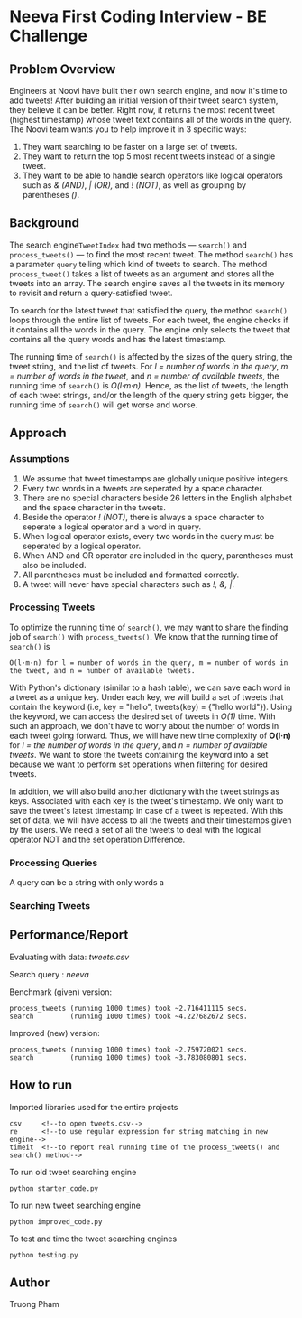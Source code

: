 # Neeva First Coding Interview - BE Challenge

## Problem Overview

Engineers at Noovi have built their own search engine, and now it's time to add tweets! After building an initial version of their tweet search system, they believe it can be better. Right now, it returns the most recent tweet (highest timestamp) whose tweet text contains all of the words in the query. The Noovi team wants you to help improve it in 3 specific ways:

1. They want searching to be faster on a large set of tweets.
2. They want to return the top 5 most recent tweets instead of a single tweet.
3. They want to be able to handle search operators like logical operators such as *& (AND)*, *| (OR),* and *! (NOT)*, as well as grouping by parentheses *()*.

## Background

The search engine`TweetIndex` had two methods — `search()` and `process_tweets()` — to find the most recent tweet. The method  `search()` has a parameter `query` telling which kind of tweets to search. The method `process_tweet()` takes a list of tweets as an argument and stores all the tweets into an array. The search engine saves all the tweets in its memory to revisit and return a query-satisfied tweet. 

To search for the latest tweet that satisfied the query, the method `search()` loops through the entire list of tweets. For each tweet, the engine checks if it contains all the words in the query. The engine only selects the tweet that contains all the query words and has the latest timestamp.

The running time of `search()` is affected by the sizes of the query string, the tweet string, and the list of tweets. For *l = number of words in the query*,  *m = number of words in the tweet*, and *n = number of available tweets*, the running time of `search()` is *O(l·m·n)*. Hence, as the list of tweets, the length of each tweet strings, and/or the length of the query string gets bigger, the running time of `search()` will get worse and worse.

## Approach

### Assumptions

1. We assume that tweet timestamps are globally unique positive integers.
2. Every two words in a tweets are seperated by a space character.
3. There are no special characters beside 26 letters in the English alphabet and the space character in the tweets.
4. Beside the operator *! (NOT)*, there is always a space character to seperate a logical operator and a word in query.
5. When logical operator exists, every two words in the query must be seperated by a logical operator.
6. When AND and OR operator are included in the query, parentheses must also be included.
7. All parentheses must be included and formatted correctly.
8. A tweet will never have special characters such as *!, &, |*.

### Processing Tweets

To optimize the running time of `search()`, we may want to share the finding job of `search()` with `process_tweets()`. We know that the running time of `search()` is 
```
O(l·m·n) for l = number of words in the query, m = number of words in the tweet, and n = number of available tweets. 
```

With Python's dictionary (similar to a hash table), we can save each word in a tweet as a unique key. Under each key, we will build a set of tweets that contain the keyword (i.e, key = "hello", tweets(key) = {"hello world"}). Using the keyword, we can access the desired set of tweets in *O(1)* time. With such an approach, we don't have to worry about the number of words in each tweet going forward. Thus, we will have new time complexity of **O(l·n)** for *l = the number of words in the query*, and *n = number of available tweets*. We want to store the tweets containing the keyword into a set because we want to perform set operations when filtering for desired tweets.

In addition, we will also build another dictionary with the tweet strings as keys. Associated with each key is the tweet's timestamp. We only want to save the tweet's latest timestamp in case of a tweet is repeated. With this set of data, we will have access to all the tweets and their timestamps given by the users. We need a set of all the tweets to deal with the logical operator NOT and the set operation Difference.

### Processing Queries

A query can be a string with only words a

### Searching Tweets


## Performance/Report

Evaluating with data: *tweets.csv*

Search query : *neeva*

Benchmark (given) version:

```
process_tweets (running 1000 times) took ~2.716411115 secs.
search         (running 1000 times) took ~4.227682672 secs.
```

Improved (new) version:

```
process_tweets (running 1000 times) took ~2.759720021 secs.
search         (running 1000 times) took ~3.783080801 secs.
```

## How to run

Imported libraries used for the entire projects

```
csv     <!--to open tweets.csv-->
re      <!--to use regular expression for string matching in new engine-->
timeit  <!--to report real running time of the process_tweets() and search() method-->
```

To run old tweet searching engine

```
python starter_code.py
```

To run new tweet searching engine

```
python improved_code.py
```

To test and time the tweet searching engines

```
python testing.py
```

## Author

Truong Pham
